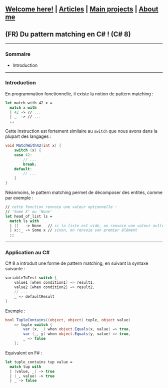 ## [Welcome here!](https://vpenando.github.io) | [Articles](https://vpenando.github.io/articles.html) | [Main projects](https://vpenando.github.io/projects.html) | [About me](https://vpenando.github.io/about.html)

## (FR) Du pattern matching en C# ! (C# 8)

---

### Sommaire
* Introduction


---

### Introduction
En programmation fonctionnelle, il existe la notion de pattern matching :
```fs
let match_with_42 x =
  match x with
  | 42 -> // ...
  | _  -> // ...
  ;;
```
Cette instruction est fortement similaire au `switch` que nous avons dans la plupart des langages :
```cs
void MatchWith42(int x) {
    switch (x) {
    case 42:
        // ...
        break;
    default:
        // ...
    }
}
```
Néanmoins, le pattern matching permet de décomposer des entités, comme par exemple :
```fs
// cette fonction renvoie une valeur optionnelle :
// 'Some X' ou 'None'
let head_of_list ls =
  match ls with
  | []   -> None   // si la liste est vide, on renvoie une valeur nulle
  | x::_ -> Some x // sinon, on renvoie son premier élément
  ;;
```

---


### Application au C#
C# 8 a introduit une forme de pattern matching, en suivant la syntaxe suivante :
```cs
variableToTest switch {
    value1 [when condition1] => result1,
    value2 [when condition2] => result2,
    // ...
    _ => defaultResult
}
```
Exemple :
```cs
bool TupleContains((object, object) tuple, object value)
    => tuple switch {
        var (x, _) when object.Equals(x, value) => true,
        var (_, y) when object.Equals(y, value) => true,
        _ => false
    };
```
Equivalent en F# :
```fs
let tuple_contains tup value =
  match tup with
  | (value, _) -> true
  | (_, value) -> true
  | _ -> false
```
